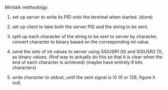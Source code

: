 Minitalk methodolgy: 

1) set up server to write its PID onto the terminal when started. (done)

2) set up client to take both the server PID and the string to be sent. 

3) split up each character of the string to be sent to server by character, convert character to binary based on the corresponding int value. 

4) send the sets of int values to server using SIGUSR1 (0) and SIGUSR2 (1), as binary values. 
(find way to actually do this so that it is clear when the end of each character is achieved) (maybe have entirely 8 bits characters)

5) write character to stdout, until the sent signal is \0 (0 or 128, figure it out)